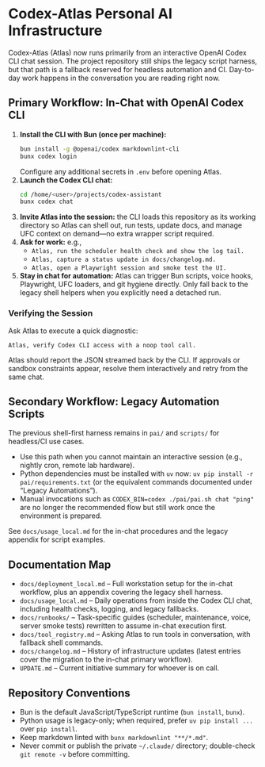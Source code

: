 # Codex-Atlas Personal AI Infrastructure

Codex-Atlas (Atlas) now runs primarily from an interactive OpenAI Codex CLI chat
session. The project repository still ships the legacy script harness, but that
path is a fallback reserved for headless automation and CI. Day-to-day work
happens in the conversation you are reading right now.

## Primary Workflow: In-Chat with OpenAI Codex CLI

1. **Install the CLI with Bun (once per machine):**
   ```bash
   bun install -g @openai/codex markdownlint-cli
   bunx codex login
   ```
   Configure any additional secrets in `.env` before opening Atlas.
2. **Launch the Codex CLI chat:**
   ```bash
   cd /home/<user>/projects/codex-assistant
   bunx codex chat
   ```
3. **Invite Atlas into the session:** the CLI loads this repository as its
   working directory so Atlas can shell out, run tests, update docs, and manage
   UFC context on demand—no extra wrapper script required.
4. **Ask for work:** e.g.,
   - `Atlas, run the scheduler health check and show the log tail.`
   - `Atlas, capture a status update in docs/changelog.md.`
   - `Atlas, open a Playwright session and smoke test the UI.`
5. **Stay in chat for automation:** Atlas can trigger Bun scripts, voice hooks,
   Playwright, UFC loaders, and git hygiene directly. Only fall back to the
   legacy shell helpers when you explicitly need a detached run.

### Verifying the Session

Ask Atlas to execute a quick diagnostic:

```text
Atlas, verify Codex CLI access with a noop tool call.
```

Atlas should report the JSON streamed back by the CLI. If approvals or sandbox
constraints appear, resolve them interactively and retry from the same chat.

## Secondary Workflow: Legacy Automation Scripts

The previous shell-first harness remains in `pai/` and `scripts/` for
headless/CI use cases.

- Use this path when you cannot maintain an interactive session (e.g., nightly
  cron, remote lab hardware).
- Python dependencies must be installed with `uv` now: `uv pip install -r
  pai/requirements.txt` (or the equivalent commands documented under
  “Legacy Automations”).
- Manual invocations such as `CODEX_BIN=codex ./pai/pai.sh chat "ping"` are no
  longer the recommended flow but still work once the environment is prepared.

See `docs/usage_local.md` for the in-chat procedures and the legacy appendix for
script examples.

## Documentation Map

- `docs/deployment_local.md` – Full workstation setup for the in-chat workflow,
  plus an appendix covering the legacy shell harness.
- `docs/usage_local.md` – Daily operations from inside the Codex CLI chat,
  including health checks, logging, and legacy fallbacks.
- `docs/runbooks/` – Task-specific guides (scheduler, maintenance, voice,
  server smoke tests) rewritten to assume in-chat execution first.
- `docs/tool_registry.md` – Asking Atlas to run tools in conversation, with
  fallback shell commands.
- `docs/changelog.md` – History of infrastructure updates (latest entries cover
  the migration to the in-chat primary workflow).
- `UPDATE.md` – Current initiative summary for whoever is on call.

## Repository Conventions

- Bun is the default JavaScript/TypeScript runtime (`bun install`, `bunx`).
- Python usage is legacy-only; when required, prefer `uv pip install ...` over
  `pip install`.
- Keep markdown linted with `bunx markdownlint "**/*.md"`.
- Never commit or publish the private `~/.claude/` directory; double-check
  `git remote -v` before committing.
